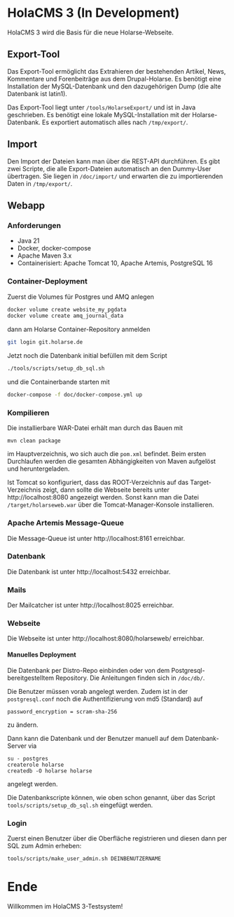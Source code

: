 # HolaCMS 3 (In Development)

HolaCMS 3 wird die Basis für die neue Holarse-Webseite.

## Export-Tool
Das Export-Tool ermöglicht das Extrahieren der bestehenden Artikel, News, Kommentare und Forenbeiträge aus dem Drupal-Holarse. Es benötigt eine Installation der MySQL-Datenbank und den
dazugehörigen Dump (die alte Datenbank ist latin1).

Das Export-Tool liegt unter ```/tools/HolarseExport/``` und ist in Java geschrieben. Es benötigt eine lokale MySQL-Installation mit der Holarse-Datenbank. Es exportiert automatisch alles nach ```/tmp/export/```. 

## Import

Den Import der Dateien kann man über die REST-API durchführen. Es gibt zwei Scripte, die alle Export-Dateien automatisch an den Dummy-User übertragen. Sie liegen in ```/doc/import/``` und erwarten die zu importierenden Daten in ```/tmp/export/```.

## Webapp

### Anforderungen
* Java 21
* Docker, docker-compose
* Apache Maven 3.x
* Containerisiert: Apache Tomcat 10, Apache Artemis, PostgreSQL 16

### Container-Deployment
Zuerst die Volumes für Postgres und AMQ anlegen
```bash
docker volume create website_my_pgdata
docker volume create amq_journal_data
```

dann am Holarse Container-Repository anmelden
```bash
git login git.holarse.de
```

Jetzt noch die Datenbank initial befüllen mit dem Script
```bash
./tools/scripts/setup_db_sql.sh
```

und die Containerbande starten mit
```bash
docker-compose -f doc/docker-compose.yml up
```

### Kompilieren
Die installierbare WAR-Datei erhält man durch das Bauen mit

    mvn clean package

im Hauptverzeichnis, wo sich auch die ```pom.xml``` befindet. Beim ersten Durchlaufen werden die gesamten Abhängigkeiten von
Maven aufgelöst und heruntergeladen.

Ist Tomcat so konfiguriert, dass das ROOT-Verzeichnis auf das Target-Verzeichnis zeigt, dann sollte die Webseite bereits unter http://localhost:8080 angezeigt werden. Sonst kann man die Datei ```/target/holarseweb.war``` über
die Tomcat-Manager-Konsole installieren.

### Apache Artemis Message-Queue
Die Message-Queue ist unter http://localhost:8161 erreichbar.

### Datenbank
Die Datenbank ist unter http://localhost:5432 erreichbar.

### Mails
Der Mailcatcher ist unter http://localhost:8025 erreichbar.

### Webseite
Die Webseite ist unter http://localhost:8080/holarseweb/ erreichbar.

#### Manuelles Deployment
Die Datenbank per Distro-Repo einbinden oder von dem Postgresql-bereitgestelltem Repository. Die Anleitungen finden sich in ```/doc/db/```.

Die Benutzer müssen vorab angelegt werden. Zudem ist in der ```postgresql.conf``` noch die Authentifizierung von md5 (Standard) auf 
```
password_encryption = scram-sha-256
```
zu ändern.

Dann kann die Datenbank und der Benutzer manuell auf dem Datenbank-Server via

    su - postgres
    createrole holarse
    createdb -O holarse holarse

angelegt werden.

Die Datenbankscripte können, wie oben schon genannt, über das Script ```tools/scripts/setup_db_sql.sh``` eingefügt werden.

### Login
Zuerst einen Benutzer über die Oberfläche registrieren und diesen dann per SQL zum Admin erheben:

```bash
tools/scripts/make_user_admin.sh DEINBENUTZERNAME
```

# Ende
Willkommen im HolaCMS 3-Testsystem!